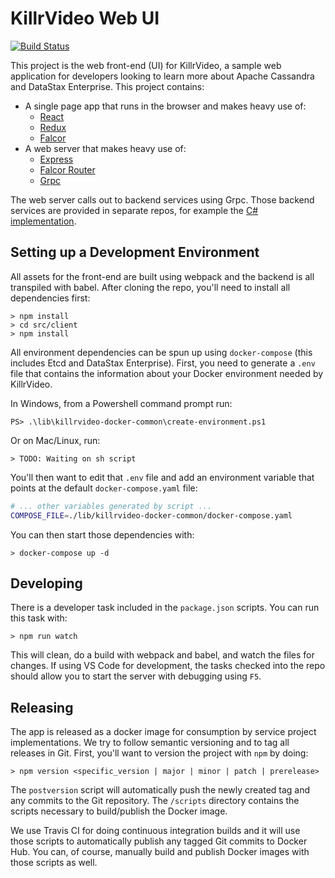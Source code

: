 # KillrVideo Web UI

[![Build Status](https://travis-ci.org/KillrVideo/killrvideo-web.svg?branch=master)](https://travis-ci.org/KillrVideo/killrvideo-web)

This project is the web front-end (UI) for KillrVideo, a sample web application for developers looking
to learn more about Apache Cassandra and DataStax Enterprise. This project contains:
- A single page app that runs in the browser and makes heavy use of:
  - [React][1]
  - [Redux][2]
  - [Falcor][3]
- A web server that makes heavy use of:
  - [Express][4]
  - [Falcor Router][3]
  - [Grpc][5]
  
The web server calls out to backend services using Grpc. Those backend services are provided in separate
repos, for example the [C# implementation][6].

## Setting up a Development Environment

All assets for the front-end are built using webpack and the backend is all transpiled with 
babel. After cloning the repo, you'll need to install all dependencies first:
```
> npm install
> cd src/client
> npm install
```
All environment dependencies can be spun up using `docker-compose` (this includes Etcd and 
DataStax Enterprise). First, you need to generate a `.env` file that contains the information
about your Docker environment needed by KillrVideo.

In Windows, from a Powershell command prompt run:
```
PS> .\lib\killrvideo-docker-common\create-environment.ps1
```
Or on Mac/Linux, run:
```
> TODO: Waiting on sh script
```
You'll then want to edit that `.env` file and add an environment variable that points at the
default `docker-compose.yaml` file:
```bash
# ... other variables generated by script ...
COMPOSE_FILE=./lib/killrvideo-docker-common/docker-compose.yaml
```
You can then start those dependencies with:
```
> docker-compose up -d
```
## Developing

There is a developer task included in the `package.json` scripts. You can run this task with:
```
> npm run watch
```
This will clean, do a build with webpack and babel, and watch the files for changes. If using
VS Code for development, the tasks checked into the repo should allow you to start the server
with debugging using `F5`.

## Releasing

The app is released as a docker image for consumption by service project implementations. We
try to follow semantic versioning and to tag all releases in Git. First, you'll want to
version the project with `npm` by doing:
```
> npm version <specific_version | major | minor | patch | prerelease>
```
The `postversion` script will automatically push the newly created tag and any commits to the
Git repository. The `/scripts` directory contains the scripts necessary to build/publish the
Docker image. 

We use Travis CI for doing continuous integration builds and it will use those scripts to 
automatically publish any tagged Git commits to Docker Hub. You can, of course, manually
build and publish Docker images with those scripts as well.


[0]: http://www.killrvideo.com
[1]: https://facebook.github.io/react/index.html
[2]: http://redux.js.org/
[3]: http://netflix.github.io/falcor
[4]: http://expressjs.com/
[5]: http://www.grpc.io/
[6]: https://github.com/luketillman/killrvideo-csharp
